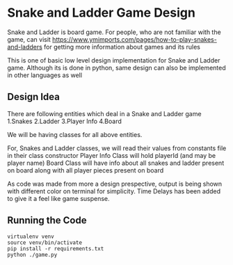 # Snake and Ladder Game Design

Snake and Ladder is board game. For people, who are not familiar with the game, can visit https://www.ymimports.com/pages/how-to-play-snakes-and-ladders
for getting more information about games and its rules

This is one of basic low level design implementation for Snake and Ladder game. Although its is done in python, same design can also be implemented
in other languages as well

## Design Idea

There are following entities which deal in a Snake and Ladder game
1.Snakes
2.Ladder
3.Player Info
4.Board

We will be having classes for all above entities.

For, Snakes and Ladder classes, we will read their values from constants file in their class constructor
Player Info Class will hold playerId (and may be player name)
Board Class will have info about all snakes and ladder present on board along with all player pieces present on board


As code was made from more a design prespective, output is being shown with different color on terminal for simplicity.
Time Delays has been added to give it a feel like game suspense.


## Running the Code

```
virtualenv venv
source venv/bin/activate
pip install -r requirements.txt
python ./game.py

```

